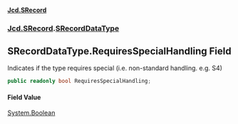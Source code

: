 #### [Jcd.SRecord](index.md 'index')
### [Jcd.SRecord](Jcd.SRecord.md 'Jcd.SRecord').[SRecordDataType](Jcd.SRecord.SRecordDataType.md 'Jcd.SRecord.SRecordDataType')

## SRecordDataType.RequiresSpecialHandling Field

Indicates if the type requires special (i.e. non-standard handling. e.g. S4)

```csharp
public readonly bool RequiresSpecialHandling;
```

#### Field Value
[System.Boolean](https://docs.microsoft.com/en-us/dotnet/api/System.Boolean 'System.Boolean')